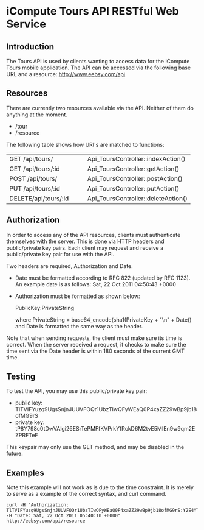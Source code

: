 iCompute Tours API RESTful Web Service
======================================

Introduction
------------

The Tours API is used by clients wanting to access data for the iCompute Tours mobile application.
The API can be accessed via the following base URL and a resource: http://www.eebsy.com/api

Resources
---------

There are currently two resources available via the API. Neither of them do anything at the moment.

* /tour
* /resource

The following table shows how URI's are matched to functions:

<table>
	<tr>
		<td>GET	/api/tours/</td>
		<td>&nbsp;&nbsp;&nbsp;&nbsp;</td>
		<td>Api_ToursController::indexAction()</td>
	</tr>
	<tr>
		<td>GET	/api/tours/:id</td>
		<td>&nbsp;&nbsp;&nbsp;&nbsp;</td>
		<td>Api_ToursController::getAction()</td>
	</tr>
	<tr>
		<td>POST /api/tours/</td>
		<td>&nbsp;&nbsp;&nbsp;&nbsp;</td>
		<td>Api_ToursController::postAction()</td>
	</tr>
	<tr>
		<td>PUT	/api/tours/:id</td>
		<td>&nbsp;&nbsp;&nbsp;&nbsp;</td>
		<td>Api_ToursController::putAction()</td>
	</tr>
	<tr>
		<td>DELETE/api/tours/:id</td>
		<td>&nbsp;&nbsp;&nbsp;&nbsp;</td>
		<td>Api_ToursController::deleteAction()</td>
	</tr>
</table>

Authorization
-------------

In order to access any of the API resources, clients must authenticate themselves with the server. This is done via HTTP headers and public/private key pairs.
Each client may request and receive a public/private key pair for use with the API.

Two headers are required, Authorization and Date.

* Date must be formatted according to RFC 822 (updated by RFC 1123).
  An example date is as follows: Sat, 22 Oct 2011 04:50:43 +0000
  
* Authorization must be formatted as shown below:

  PublicKey:PrivateString
  
  where PrivateString = base64_encode(sha1(PrivateKey + "\n" + Date)) and Date is formatted the same way as the header.
  
Note that when sending requests, the client must make sure its time is correct. When the server received a request, it checks to make sure the time sent via the Date header is within 180 seconds of the current GMT time.

Testing
-------

To test the API, you may use this public/private key pair:

* public key: TlTVIFYuzq9UgsSnjnJUUVFOQr1UbzTIwQFyWEaQ0P4xaZZ29wBp9jb18ofMG9rS
* private key: tP8Y798c0tDwVAlgi26ESrTePMFfKVPrkYfRckD6M2tvE5MIEn9w9qm2EZPRFTeF

This keypair may only use the GET method, and may be disabled in the future.

Examples
--------

Note this example will not work as is due to the time constraint. It is merely to serve as a example of the correct syntax, and curl command.

    curl -H "Authorization: TlTVIFYuzq9UgsSnjnJUUVFOQr1UbzTIwQFyWEaQ0P4xaZZ29wBp9jb18ofMG9rS:Y2E4YTU2OTVkNTgzYjM1ZjI4OWFhMmE5OGU3YmY0ZGQ0YmQ2MGI2NQ==" -H "Date: Sat, 22 Oct 2011 05:40:10 +0000" http://eebsy.com/api/resource